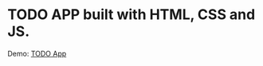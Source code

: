 # TODO APP built with HTML, CSS and JS. 
Demo: <a href="https://fernandoambri.github.io/TODO-app/">TODO App</a>
